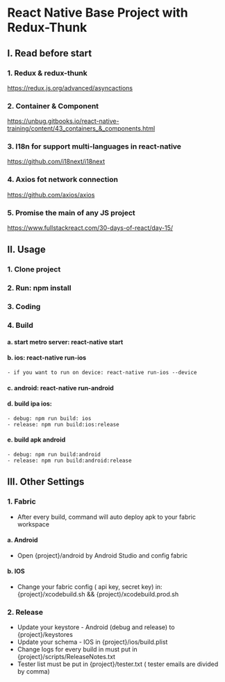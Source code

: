 # React Native Base Project with Redux-Thunk
## I. Read before start

### 1. Redux & redux-thunk
https://redux.js.org/advanced/asyncactions

### 2. Container & Component
https://unbug.gitbooks.io/react-native-training/content/43_containers_&_components.html

### 3. I18n for support multi-languages in react-native
https://github.com/i18next/i18next

### 4. Axios fot network connection
https://github.com/axios/axios

### 5. Promise the main of any JS project
https://www.fullstackreact.com/30-days-of-react/day-15/

## II. Usage

### 1. Clone project

### 2. Run: npm install

### 3. Coding

### 4. Build
  #### a. start metro server: react-native start
  
  #### b. ios: react-native run-ios
    - if you want to run on device: react-native run-ios --device
    
  #### c. android: react-native run-android
  
  #### d. build ipa ios: 
    - debug: npm run build: ios
    - release: npm run build:ios:release
    
  #### e. build apk android
    - debug: npm run build:android
    - release: npm run build:android:release
    
## III. Other Settings    
  ### 1. Fabric 
   - After every build, command will auto deploy apk to your fabric workspace
  #### a. Android
  - Open {project}/android by Android Studio and config fabric
  #### b. IOS
  - Change your fabric config ( api key, secret key) in: {project}/xcodebuild.sh && {project)/xcodebuild.prod.sh
  
  ### 2. Release
  - Update your keystore - Android (debug and release) to {project}/keystores
  - Update your schema - IOS in {project}/ios/build.plist
  - Change logs for every build in must put in {project}/scripts/ReleaseNotes.txt
  - Tester list must be put in {project}/tester.txt ( tester emails are divided by comma)
    
